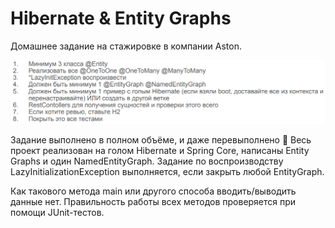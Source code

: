# Hibernate & Entity Graphs

Домашнее задание на стажировке в компании Aston.

![img.png](img.png)

Задание выполнено в полном объёме, и даже перевыполнено :slightly_smiling_face:	Весь проект реализован на голом
Hibernate и Spring Core, написаны Entity Graphs и один NamedEntityGraph. Задание по воспроизводству 
LazyInitializationException выполняется, если закрыть любой EntityGraph.

Как такового метода main или другого способа вводить/выводить данные нет. Правильность
работы всех методов проверяется при помощи JUnit-тестов.